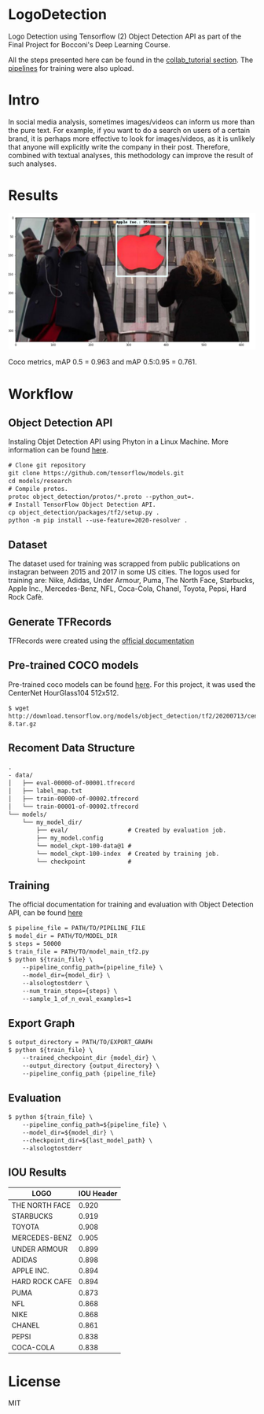 # LogoDetection
Logo Detection using Tensorflow (2) Object Detection API as part of the Final Project for Bocconi's Deep Learning Course. 

All the steps presented here can be found in the [collab_tutorial section](colab_tutorials/).
The [pipelines](Models_pipeline/) for training were also upload.

# Intro
In social media analysis, sometimes images/videos can inform us more than the pure text. For example, if you want to do a search on users of a certain brand, it is perhaps more effective to look for images/videos, as it is unlikely that anyone will explicitly write the company in their post. Therefore, combined with textual analyses, this methodology can improve the result of such analyses.

# Results
![Apple](image/apple.PNG) 

Coco metrics, mAP 0.5 = 0.963 and mAP 0.5:0.95 = 0.761.

# Workflow

## Object Detection API
Instaling Objet Detection API using Phyton in a Linux Machine. More information can be found [here](https://github.com/tensorflow/models/blob/master/research/object_detection/g3doc/tf2.md).

```
# Clone git repository
git clone https://github.com/tensorflow/models.git
cd models/research
# Compile protos.
protoc object_detection/protos/*.proto --python_out=.
# Install TensorFlow Object Detection API.
cp object_detection/packages/tf2/setup.py .
python -m pip install --use-feature=2020-resolver .
```

## Dataset
The dataset used for training was scrapped from public publications on instagran between 2015 and 2017 in some US cities. The logos used for training are: Nike, Adidas, Under Armour, Puma, The North Face, Starbucks, Apple Inc., Mercedes-Benz, NFL, Coca-Cola, Chanel, Toyota, Pepsi, Hard Rock Cafè.

## Generate TFRecords
TFRecords were created using the [official documentation](https://github.com/tensorflow/models/blob/master/research/object_detection/g3doc/using_your_own_dataset.md)

## Pre-trained COCO models
Pre-trained coco models can be found [here](https://github.com/tensorflow/models/blob/master/research/object_detection/g3doc/tf2_detection_zoo.md). For this project, it was used the CenterNet HourGlass104 512x512.
```
$ wget http://download.tensorflow.org/models/object_detection/tf2/20200713/centernet_hg104_512x512_coco17_tpu-8.tar.gz
```


## Recoment Data Structure
```
.
- data/
│   ├── eval-00000-of-00001.tfrecord
│   ├── label_map.txt
│   ├── train-00000-of-00002.tfrecord
│   └── train-00001-of-00002.tfrecord
└── models/
    └── my_model_dir/
        ├── eval/                 # Created by evaluation job.
        ├── my_model.config
        └── model_ckpt-100-data@1 #
        └── model_ckpt-100-index  # Created by training job.
        └── checkpoint            #
````


## Training
The official documentation for training and evaluation with Object Detection API, can be found [here](https://github.com/tensorflow/models/blob/master/research/object_detection/g3doc/tf2_training_and_evaluation.md)

```
$ pipeline_file = PATH/TO/PIPELINE_FILE
$ model_dir = PATH/TO/MODEL_DIR
$ steps = 50000
$ train_file = PATH/TO/model_main_tf2.py
$ python ${train_file} \
    --pipeline_config_path={pipeline_file} \
    --model_dir={model_dir} \
    --alsologtostderr \
    --num_train_steps={steps} \
    --sample_1_of_n_eval_examples=1 
```

## Export Graph
```
$ output_directory = PATH/TO/EXPORT_GRAPH
$ python ${train_file} \
    --trained_checkpoint_dir {model_dir} \
    --output_directory {output_directory} \
    --pipeline_config_path {pipeline_file}
```

## Evaluation
```
$ python ${train_file} \
    --pipeline_config_path=${pipeline_file} \
    --model_dir=${model_dir} \
    --checkpoint_dir=${last_model_path} \
    --alsologtostderr
```

## IOU Results
| LOGO | IOU Header |
| ------------- | ------------- |
| THE NORTH FACE  | 0.920  |
| STARBUCKS  | 0.919  |
| TOYOTA  | 0.908  |
| MERCEDES-BENZ  | 0.905  |
| UNDER ARMOUR  | 0.899 |
| ADIDAS  | 0.898  |
| APPLE INC.  | 0.894 |
| HARD ROCK CAFE  | 0.894  |
| PUMA  | 0.873  |
| NFL | 0.868  |
| NIKE  | 0.868  |
| CHANEL  | 0.861  |
| PEPSI  | 0.838  |
| COCA-COLA  | 0.838  |

# License
MIT
